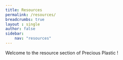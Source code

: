 ```yaml
---
title: Resources
permalink: /resources/
breadcrumbs: true
layout : single
author: false
sidebar:
    nav: "resources"
---
```


Welcome to the resource section of Precious Plastic !
